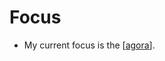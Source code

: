 # Focus

- My current focus is the [[agora]].


[//begin]: # "Autogenerated link references for markdown compatibility"
[agora]: agora "Agora"
[//end]: # "Autogenerated link references"